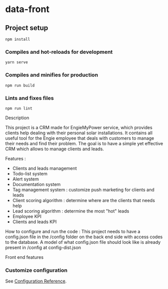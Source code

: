 # data-front

## Project setup
```
npm install
```

### Compiles and hot-reloads for development
```
yarn serve
```

### Compiles and minifies for production
```
npm run build
```

### Lints and fixes files
```
npm run lint
```

Description

This project is a CRM made for EngieMyPower service, which provides clients help dealing with their personal solar installations.
It contains all useful tool for the Engie employee that deals with customers to manage their needs and find their problem. The goal is to have a simple yet effective CRM which allows to manage clients and leads.


Features :
- Clients and leads management 
- Todo-list system 
- Alert system 
- Documentation system 
- Tag management system : customize push marketing for clients and leads
- Client scoring algorithm : determine where are the clients that needs help 
- Lead scoring algorithm : determine the most "hot" leads
- Employee KPI 
- Clients and leads KPI 

How to configure and run the code : 
This project needs to have a config.json file in the /config folder on the back end side with access codes to the database. A model of what config.json file should look like is already present in /config at config-dist.json

Front end features 

### Customize configuration
See [Configuration Reference](https://cli.vuejs.org/config/).
